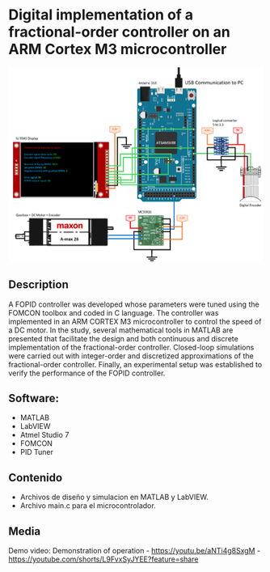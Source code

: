 
<h1> Digital implementation of a fractional-order controller on an ARM Cortex M3 microcontroller </h1>

![Zona de trabajo](https://github.com/RogerSgo/FOPIDuC/blob/main/Screenshot%202024-07-21%20170346.png)
<h2> Description </h2>

A FOPID controller was developed whose parameters were tuned using the FOMCON toolbox and coded in C language. The controller was implemented in an ARM CORTEX M3 microcontroller to control the speed of a DC motor. In the study, several mathematical tools in MATLAB are presented that facilitate the design and both continuous and discrete implementation of the fractional-order controller. Closed-loop simulations were carried out with integer-order and discretized approximations of the fractional-order controller. Finally, an experimental setup was established to verify the performance of the FOPID controller.
<h2> Software: </h2>

- MATLAB
- LabVIEW
- Atmel Studio 7
- FOMCON
- PID Tuner
<h2> Contenido </h2>

- Archivos de diseño y simulacion en MATLAB y LabVIEW.
- Archivo main.c para el microcontrolador.
<h2> Media </h2>

Demo video: Demonstration of operation - https://youtu.be/aNTi4g8SxgM - https://youtube.com/shorts/L9FvxSyJYEE?feature=share
